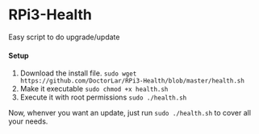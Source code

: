 # RPi3-Health
Easy script to do upgrade/update

#### Setup ####

1. Download the install file.
  `sudo wget https://github.com/DoctorLar/RPi3-Health/blob/master/health.sh`
2. Make it executable 
  `sudo chmod +x health.sh`
3. Execute it with root permissions 
  `sudo ./health.sh`


Now, whenver you want an update, just run `sudo ./health.sh` to cover all your needs.
